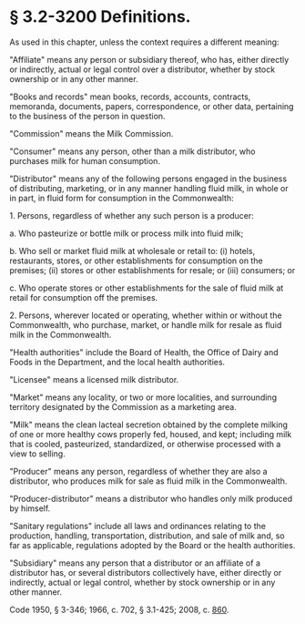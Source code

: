 # § 3.2-3200 Definitions.

<p>As used in this chapter, unless the context requires a different meaning:</p><p>"Affiliate" means any person or subsidiary thereof, who has, either directly or indirectly, actual or legal control over a distributor, whether by stock ownership or in any other manner.</p><p>"Books and records" mean books, records, accounts, contracts, memoranda, documents, papers, correspondence, or other data, pertaining to the business of the person in question.</p><p>"Commission" means the Milk Commission.</p><p>"Consumer" means any person, other than a milk distributor, who purchases milk for human consumption.</p><p>"Distributor" means any of the following persons engaged in the business of distributing, marketing, or in any manner handling fluid milk, in whole or in part, in fluid form for consumption in the Commonwealth:</p><p>1. Persons, regardless of whether any such person is a producer:</p><p>a. Who pasteurize or bottle milk or process milk into fluid milk;</p><p>b. Who sell or market fluid milk at wholesale or retail to: (i) hotels, restaurants, stores, or other establishments for consumption on the premises; (ii) stores or other establishments for resale; or (iii) consumers; or</p><p>c. Who operate stores or other establishments for the sale of fluid milk at retail for consumption off the premises.</p><p>2. Persons, wherever located or operating, whether within or without the Commonwealth, who purchase, market, or handle milk for resale as fluid milk in the Commonwealth.</p><p>"Health authorities" include the Board of Health, the Office of Dairy and Foods in the Department, and the local health authorities.</p><p>"Licensee" means a licensed milk distributor.</p><p>"Market" means any locality, or two or more localities, and surrounding territory designated by the Commission as a marketing area.</p><p>"Milk" means the clean lacteal secretion obtained by the complete milking of one or more healthy cows properly fed, housed, and kept; including milk that is cooled, pasteurized, standardized, or otherwise processed with a view to selling.</p><p>"Producer" means any person, regardless of whether they are also a distributor, who produces milk for sale as fluid milk in the Commonwealth.</p><p>"Producer-distributor" means a distributor who handles only milk produced by himself.</p><p>"Sanitary regulations" include all laws and ordinances relating to the production, handling, transportation, distribution, and sale of milk and, so far as applicable, regulations adopted by the Board or the health authorities.</p><p>"Subsidiary" means any person that a distributor or an affiliate of a distributor has, or several distributors collectively have, either directly or indirectly, actual or legal control, whether by stock ownership or in any other manner.</p><p>Code 1950, § 3-346; 1966, c. 702, § 3.1-425; 2008, c. <a href='http://lis.virginia.gov/cgi-bin/legp604.exe?081+ful+CHAP0860'>860</a>.</p>